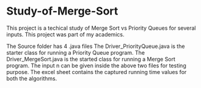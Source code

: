 # Study-of-Merge-Sort
This project is a techical study of Merge Sort vs Priority Queues for several inputs. This project was part of my academics.

The Source folder has 4 .java files
The Driver_PriorityQueue.java is the starter class for running a Priority Queue program.
The Driver_MergeSort.java is the started class for running a Merge Sort program.
The input n can be given inside the above two files for testing purpose.
The excel sheet contains the captured running time values for both the algorithms.
